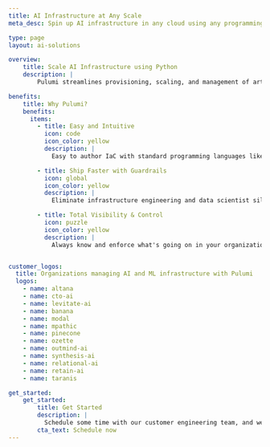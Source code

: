 ```yaml
---
title: AI Infrastructure at Any Scale
meta_desc: Spin up AI infrastructure in any cloud using any programming language

type: page
layout: ai-solutions

overview:
    title: Scale AI Infrastructure using Python
    description: |
        Pulumi streamlines provisioning, scaling, and management of artificial intelligence (AI) and machine learning (ML) infrastructure across any cloud. Using familiar programming languages, including Python, develop your infrastructure as code (IaC) to automate data pipelines, model training clusters, and backend services. Pulumi dissolves the barriers between infrastructure and data science teams, accelerating your time to market.

benefits:
    title: Why Pulumi?
    benefits:
      items:
        - title: Easy and Intuitive
          icon: code
          icon_color: yellow
          description: |
            Easy to author IaC with standard programming languages like Python. 

        - title: Ship Faster with Guardrails
          icon: global
          icon_color: yellow
          description: |
            Eliminate infrastructure engineering and data scientist silos.

        - title: Total Visibility & Control
          icon: puzzle
          icon_color: yellow
          description: |
            Always know and enforce what's going on in your organization. 


customer_logos:
  title: Organizations managing AI and ML infrastructure with Pulumi
  logos:
    - name: altana
    - name: cto-ai
    - name: levitate-ai
    - name: banana
    - name: modal
    - name: mpathic
    - name: pinecone
    - name: ozette
    - name: outmind-ai
    - name: synthesis-ai
    - name: relational-ai
    - name: retain-ai
    - name: taranis

get_started:
    get_started:
        title: Get Started
        description: |
          Schedule some time with our customer engineering team, and we will help you scale your AI infrastructure with Pulumi.
        cta_text: Schedule now
---
```

